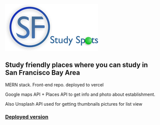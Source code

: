 ![project logo](https://github.com/sagdish/sf-study-spots/blob/master/src/components/images/MainLogo.png)


##  Study friendly places where you can study in San Francisco Bay Area
MERN stack.
Front-end repo. deployed to vercel 

Google maps API + Places API to get info and photo about establishment.

Also Unsplash API used for getting thumbnails pictures for list view

### [Deployed version](https://sf-spots.sagdi.now.sh)
